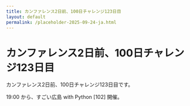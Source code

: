 ```yaml
---
title: カンファレンス2日前、100日チャレンジ123日目
layout: default
permalink: /placeholder-2025-09-24-ja.html
---
```


# カンファレンス2日前、100日チャレンジ123日目

カンファレンス2日前、100日チャレンジ123日目です。

19:00 から、すごい広島 with Python [102] 開催。
